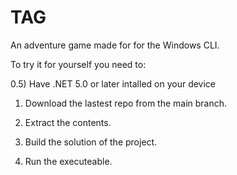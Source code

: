 # TAG
An adventure game made for for the Windows CLI.

To try it for yourself you need to:

0.5) Have .NET 5.0 or later intalled on your device

1) Download the lastest repo from the main branch.

2) Extract the contents.

3) Build the solution of the project.

4) Run the executeable. 
